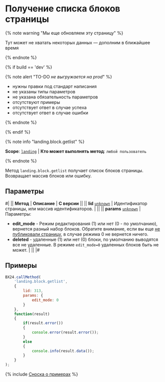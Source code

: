 # Получение списка блоков страницы

{% note warning "Мы еще обновляем эту страницу" %}

Тут может не хватать некоторых данных — дополним в ближайшее время

{% endnote %}

{% if build == 'dev' %}

{% note alert "TO-DO _не выгружается на prod_" %}

- нужны правки под стандарт написания
- не указаны типы параметров
- не указана обязательность параметров
- отсутствуют примеры
- отсутствует ответ в случае успеха
- отсутствует ответ в случае ошибки

{% endnote %}

{% endif %}

{% note info "landing.block.getlist" %}

**Scope**: [`landing`](../../../scopes/permissions.md) | **Кто может выполнять метод**: `любой пользователь`

{% endnote %}

Метод `landing.block.getlist` получает список блоков страницы. Возвращает массив блоков или ошибку.

## Параметры

#|
|| **Метод** | **Описание** | **С версии** ||
|| **lid**
[`unknown`](../../../data-types.md) | Идентификатор страницы, или массив идентификаторов. | ||
|| **params**
[`unknown`](../../../data-types.md) | Параметры:
- **edit_mode** - Режим редактирования (1) или нет (0 - по умолчанию), вернется разный набор блоков. Обратите внимание, если вы еще [не публиковали страницу](../../page/methods/landing-landing-publication.md), в случае режима 0 не вернется ничего.
- **deleted** - удаленные (1) или нет (0) блоки, по умолчанию выводятся все не удаленные. В режиме `edit_mode=0` удаленных блоков быть не может. | ||
|#

## Примеры

```js
BX24.callMethod(
    'landing.block.getlist',
    {
        lid: 313,
        params: {
            edit_mode: 0
        }
    },
    function(result)
    {
        if(result.error())
        {
            console.error(result.error());
        }
        else
        {
            console.info(result.data());
        }
    }
);
```

{% include [Сноска о примерах](../../../../_includes/examples.md) %}

